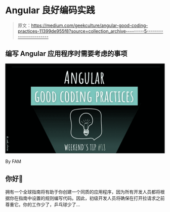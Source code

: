 # Angular 良好编码实践

> 原文：<https://medium.com/geekculture/angular-good-coding-practices-11399de955f8?source=collection_archive---------5----------------------->

## 编写 Angular 应用程序时需要考虑的事项

![](img/e502d279cf48dd9ab139b282046b6b26.png)

By FAM

## 你好👋

拥有一个全球指南将有助于你创建一个同质的应用程序，因为所有开发人员都将根据你在指南中设置的规则编写代码。因此，初级开发人员将确保在打开拉请求之前尊重它。你的工作少了，乒乓球少了…